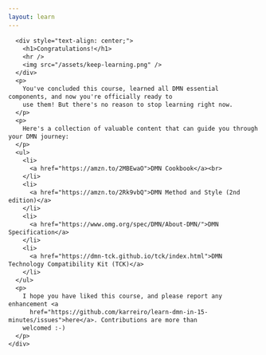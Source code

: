 ```yaml
---
layout: learn
---
```

<div id="section-keep-learning" class="learn-section">
  <div class="learn-home-content">
    <div class="page">

      <div style="text-align: center;">
        <h1>Congratulations!</h1>
        <hr />
        <img src="/assets/keep-learning.png" />
      </div>
      <p>
        You've concluded this course, learned all DMN essential components, and now you're officially ready to
        use them! But there's no reason to stop learning right now.
      </p>
      <p>
        Here's a collection of valuable content that can guide you through your DMN journey:
      </p>
      <ul>
        <li>
          <a href="https://amzn.to/2MBEwaO">DMN Cookbook</a><br>
        </li>
        <li>
          <a href="https://amzn.to/2Rk9vbQ">DMN Method and Style (2nd edition)</a>
        </li>
        <li>
          <a href="https://www.omg.org/spec/DMN/About-DMN/">DMN Specification</a>
        </li>
        <li>
          <a href="https://dmn-tck.github.io/tck/index.html">DMN Technology Compatibility Kit (TCK)</a>
        </li>
      </ul>
      <p>
        I hope you have liked this course, and please report any enhancement <a
          href="https://github.com/karreiro/learn-dmn-in-15-minutes/issues">here</a>. Contributions are more than
        welcomed :-)
      </p>
    </div>
  </div>
</div>
